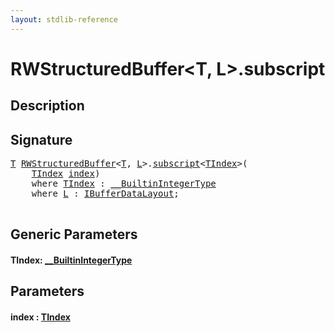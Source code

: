 ```yaml
---
layout: stdlib-reference
---
```


# RWStructuredBuffer\<T, L\>\.subscript

## Description





## Signature 

<pre>
<a href="../index.html#typeparam-T" class="code_type">T</a> <a href="../index.html" class="code_type">RWStructuredBuffer</a>&lt;<a href="../index.html#typeparam-T" class="code_type">T</a>, <a href="../index.html#typeparam-L" class="code_type">L</a>&gt;.<a href=".html">subscript</a>&lt;<a href=".html#typeparam-TIndex" class="code_type">TIndex</a>&gt;(
    <a href=".html#typeparam-TIndex" class="code_type">TIndex</a> <a href=".html#decl-index" class="code_param">index</a>)
    <span class='code_keyword'>where</span> <a href=".html#typeparam-TIndex" class="code_type">TIndex</a> : <a href="../../../interfaces/0_builtinintegertype-029g/index.html" class="code_type">__BuiltinIntegerType</a>
    <span class='code_keyword'>where</span> <a href="../index.html#typeparam-L" class="code_type">L</a> : <a href="../../../interfaces/ibufferdatalayout-017b/index.html" class="code_type">IBufferDataLayout</a>;

</pre>

## Generic Parameters

####  <a id="typeparam-TIndex"></a>TIndex: [\_\_BuiltinIntegerType](../../../interfaces/0_builtinintegertype-029g/index.html)

## Parameters

####  <a id="decl-index"></a>index  : [TIndex](.html#typeparam-TIndex)

